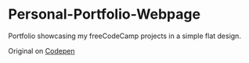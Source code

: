 # Personal-Portfolio-Webpage
Portfolio showcasing my freeCodeCamp projects in a simple flat design.

Original on [Codepen](https://codepen.io/vawilliams/pen/MWYBQoG)
